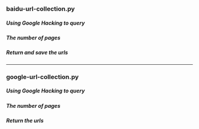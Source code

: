 ### baidu-url-collection.py

##### Using Google Hacking to query

##### The number of pages

##### Return and save the urls

***

### google-url-collection.py

##### Using Google Hacking to query

##### The number of pages

##### Return the urls